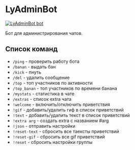 # LyAdminBot


[![LyAdminBot bot](https://img.shields.io/badge/LyAdmin-Bot-blueviolet.svg)](https://t.me/LyAdminBot)

Бот для администрирования чатов.

## Список команд
- `/ping` - проверить работу бота
- `/banan` - выдать бан
- `/kick` - пнуть
- `/del` - удалить сообщение
- `/top` - топ участников по активности
- `/top_banan` - топ участников по времени банана
- `/mystats` - статистика в чате
- `/extras` - список extra чата
- `!welcome` - включить/отключить приветствия
- `!gif` - добавить/удалить гиф в список приветствий
- `!text` - добавить/удалить текст в список приветствий
- `!extra arg` - создать extra с названием #arg
- `!json` - отправить настройки
- `!reset-text` - сбросить все таексты приветствий
- `!reset-gif` - сбросить все gif приветствий
- `!reset` - сбросить настройки группы
